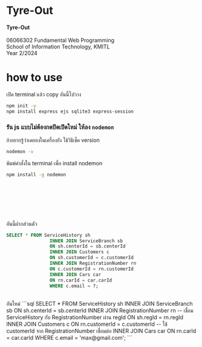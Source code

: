 # Tyre-Out
**Tyre-Out**  
<br>
06066302 Fundamental Web Programming  
School of Information Technology, KMITL  
Year 2/2024

# how to use
เปิด terminal แล้ว copy อันนี้ไปวาง
```bash
npm init -y
npm install express ejs sqlite3 express-session
```
### รัน js แบบไม่ต้องกดปิดเปิดใหม่ ให้ลง `nodemon`

ถ้าอยากรู้ว่าเคยลงในเครื่องยัง ใช้วิธีเช็ค version

```bash
nodemon -v
```

พิมพ์คำสั่งใน terminal เพื่อ install nodemon

```bash
npm install -g nodemon
```
<br>
<br>
<br>
<br>
<br>

อันนี้ฝากส่วนตัว
```sql
SELECT * FROM ServiceHistory sh
                INNER JOIN ServiceBranch sb
                ON sh.centerId = sb.centerId
                INNER JOIN Customers c
                ON sh.customerId = c.customerId
                INNER JOIN RegistrationNumber rn
                ON c.customerId = rn.customerId
                INNER JOIN Cars car
                ON rn.carId = car.carId
                WHERE c.email = ?;
```
<br>
อันใหม่
```sql
SELECT * 
FROM ServiceHistory sh
INNER JOIN ServiceBranch sb 
    ON sh.centerId = sb.centerId
INNER JOIN RegistrationNumber rn  -- เชื่อม ServiceHistory กับ RegistrationNumber ผ่าน regId
    ON sh.regId = rn.regId        
INNER JOIN Customers c            
    ON rn.customerId = c.customerId  -- ใช้ customerId จาก RegistrationNumber เชื่อมต่อ
INNER JOIN Cars car 
    ON rn.carId = car.carId
WHERE c.email = 'max@gmail.com';
```
